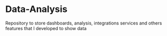 # Data-Analysis
Repository to store dashboards, analysis, integrations services and others features that I developed to show data 
